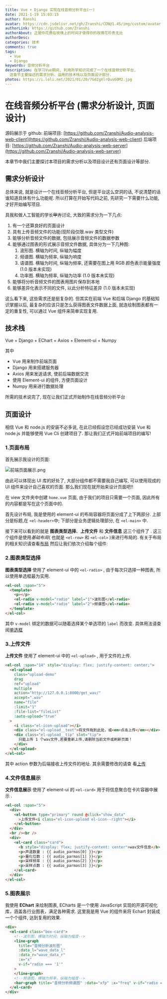 ```yaml
---
title: Vue + Django 实现在线音频分析平台(一)
date: 2021-1-19 15:03:15
author: Ranshi
avatar: https://cdn.jsdelivr.net/gh/Zranshi/CDN@1.45/img/custom/avatar.jpg
authorLink: https://github.com/Zranshi
authorAbout: 正是你花费在玫瑰上的时间才使得你的玫瑰花珍贵无比
authorDesc:
categories: 技术
comments: true
tags:
  - Vue
  - Django
keywords: 音频分析平台
description: 在学习Vue期间, 利用所学知识完成了一个在线音频分析平台,
  这章节主要描述的需求分析、运用的技术栈以及页面设计部分.
photos: https://i.loli.net/2021/01/20/7GdZgXlrQus6OM2.jpg
---
```


# 在线音频分析平台 (需求分析设计, 页面设计)

源码展示于 github: 前端项目:
[https://github.com/Zranshi/Audio-analysis-web-client](https://github.com/Zranshi/Audio-analysis-web-client)
后端项目:
[https://github.com/Zranshi/Audio-analysis-web-server](https://github.com/Zranshi/Audio-analysis-web-server)

本章节中我们主要探讨本项目的需求分析以及项目设计还有页面设计等部分.

## 需求分析设计

总体来说, 就是设计一个在线音频分析平台, 但是平台这么空洞的话, 不说清楚的话谁知道具体有什么功能呢. 所以打算在开始写代码之前, 先研究一下需要什么功能, 才好开始编写项目.

具我和做人工智能的学长~~甲方~~讨论, 大致的需求分为一下几点:

1. 有一个还算良好的页面设计
2. 具有上传音频文件的功能(现阶段仅限.wav 类型文件)
3. 能够分析音频文件的数据, 包括展示音频文件的数据参数
4. 能够通过图表的形式展示音频文件数据, 具体分为一下几种图:
   1. 波形图. 横轴为时间, 纵轴为幅度
   2. 频谱图. 横轴为频率, 纵轴为响度
   3. 语谱图. 横轴为时间, 纵轴为频率, 还需要在图上用 RGB 颜色表示能量强度 (1.0 版本未实现)
   4. 功率图. 横轴为频率, 纵轴为功率 (1.0 版本未实现)
5. 能够将分析音频文件的图表用图片保存到本地
6. 能够差异化表示不同的文件, 以此分析特征差异 (1.0 版本未实现)

这么看下来, 这些需求还是挺复杂的. 但其实在前端 Vue 和后端 Django 的基础知识掌握以后, 最复杂的应该只是怎么获得图表文件数据上面, 就连绘制图表都有一定的重复性, 可以通过 Vue 组件来简单实现复用.

## 技术栈

Vue + Django + EChart + Axios + Element-ui + Numpy

其中

- Vue 用来制作前端页面
- Django 用来搭建服务器
- Axios 用来发送请求, 使前后端数据交流
- 使用 Element-ui 的组件, 方便页面设计
- Numpy 用来进行数据处理

所需的技术说完了, 现在让我们正式开始制作在线音频分析平台

## 页面设计

相信 Vue 和 node.js 的安装不必多说, 在此已经假设您已经成功安装 Vue 和 node.js 并能够使用 Vue Cli 创建项目了. 那让我们正式开始前端项目的编写!

### 1.页面布局

首先展示我设计的页面:

![前端页面展示.png](https://i.loli.net/2021/01/19/JuYqart8QhFmDWc.png)

由此可以体现出 UI 库的好处了, 大部分组件都不需要我自己编写, 可以使用现成的 UI 组件来设计自己喜欢的页面. 那么我们现在就开始来设计页面吧!!

在 view 文件夹中创建 `home.vue` 页面, 由于我们的项目只需要一个页面, 因此所有的内容都是写在这个页面中的.

首先设计布局, 我是使用的 element-ui 的布局容器将页面分成了上下两部分. 上部分是标题,在 `<el-header>`中; 下部分是业务逻辑处理部分, 在 `<el-main>` 中.

接下来可以看到的就是 **图表类型选择**、**上传文件** 和 **文件信息** 这三个组件了 . 这三个组件是使用*基础布局*( 也就是 `<el-row>` 和 `<el-col>` )来进行布局的. 有关于布局的相关知识请查看[布局](https://element.eleme.cn/#/zh-CN/component/layout) 然后让我们依次介绍每个组件:

### 2.图表类型选择

**图表类型选择** 使用了 element-ui 中的 `<el-radio>` , 由于每次只选择一种图表, 所以使用单选框最为实用.

```html
<el-col :span="5">
  <template>
    <p></p>
    <el-radio v-model="radio" label="1">波形图</el-radio>
    <el-radio v-model="radio" label="2">频谱图</el-radio>
  </template>
</el-col>
```

其中 `v-model` 绑定的数据可以随着选择某个单选项的 `label` 而改变. 具体用法请查阅[单选框](https://element.eleme.cn/#/zh-CN/component/radio)

### 3.上传文件

**上传文件** 使用了 element-ui 中的 `<el-upload>` , 用于文件的上传.

```html
<el-col :span="14" style="display: flex; justify-content: center;">
  <el-upload
    class="upload-demo"
    drag
    ref="upload"
    multiple
    action="http://127.0.0.1:8000/get_wav/"
    accept=".wav"
    name="file"
    :limit="1"
    :file-list="fileList"
    :auto-upload="true"
  >
    <i class="el-icon-upload"></i>
    <div class="el-upload__text">将文件拖到此处，或<em>点击上传</em></div>
    <div class="el-upload__tip" slot="tip">
      只能上传 1 个wav文件,若要重新上传,请删除当前文件或刷新页面！
    </div>
  </el-upload>
</el-col>
```

其中 action 参数为后端接收上传文件的地址. 其余需要修改的请查
看[上传](https://element.eleme.cn/#/zh-CN/component/upload)

### 4.文件信息展示

**文件信息展示** 使用了 element-ui 的 `<el-card>` 用于将信息聚合在卡片容器中展示 .

```html
<el-col :span="5">
  <div>
    <el-button type="primary" round @click="show_data"
      >上传文件<i class="el-icon-upload el-icon--right"></i>
    </el-button>
  </div>
  <br /><br />
  <div>
    <el-card class="card">
      <b style="display: flex; justify-content: center">wav文件信息</b>
      <p>声道数量 : {{ audio_parmas[0] }}</p>
      <p>量化位数 : {{ audio_parmas[1] }}</p>
      <p>采样频率 : {{ audio_parmas[2] }}</p>
      <p>采样点数 : {{ audio_parmas[3] }}</p>
    </el-card>
  </div>
</el-col>
```

### 5.图表展示

我使用 **EChart** 来绘制图表, ECharts 是一个使用 JavaScript 实现的开源可视化库，涵盖各行业图表，满足各种需求. 这里我是用 Vue 的组件来将 Echart 封装成一个个组件, 达到复用的效果.

```html
<div>
  <el-card class="box-card">
    <!--波形图，横轴为时间，纵轴为幅度-->
    <line-graph
      title="音频分析波形图"
      :data_l="wave_data_l"
      :data_r="wave_data_r"
      :x="x"
      v-if="radio === '1'"
    >
    </line-graph>
    <!--频谱图，横轴为频率，纵轴为幅度-->
    <bar-graph title="音频分析频谱图" :data="xfp" :x="freq" v-if="radio === '2'"></bar-graph>
  </el-card>
</div>
```
